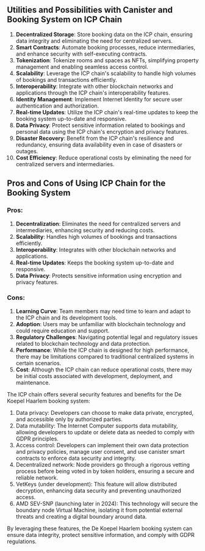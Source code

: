 ## Utilities and Possibilities with Canister and Booking System on ICP Chain

1. **Decentralized Storage**: Store booking data on the ICP chain, ensuring data integrity and eliminating the need for centralized servers.
2. **Smart Contracts**: Automate booking processes, reduce intermediaries, and enhance security with self-executing contracts.
3. **Tokenization**: Tokenize rooms and spaces as NFTs, simplifying property management and enabling seamless access control.
4. **Scalability**: Leverage the ICP chain's scalability to handle high volumes of bookings and transactions efficiently.
5. **Interoperability**: Integrate with other blockchain networks and applications through the ICP chain's interoperability features.
6. **Identity Management**: Implement Internet Identity for secure user authentication and authorization.
7. **Real-time Updates**: Utilize the ICP chain's real-time updates to keep the booking system up-to-date and responsive.
8. **Data Privacy**: Protect sensitive information related to bookings and personal data using the ICP chain's encryption and privacy features.
9. **Disaster Recovery**: Benefit from the ICP chain's resilience and redundancy, ensuring data availability even in case of disasters or outages.
10. **Cost Efficiency**: Reduce operational costs by eliminating the need for centralized servers and intermediaries.

## Pros and Cons of Using ICP Chain for the Booking System

### Pros:

1. **Decentralization**: Eliminates the need for centralized servers and intermediaries, enhancing security and reducing costs.
2. **Scalability**: Handles high volumes of bookings and transactions efficiently.
3. **Interoperability**: Integrates with other blockchain networks and applications.
4. **Real-time Updates**: Keeps the booking system up-to-date and responsive.
5. **Data Privacy**: Protects sensitive information using encryption and privacy features.

### Cons:

1. **Learning Curve**: Team members may need time to learn and adapt to the ICP chain and its development tools.
2. **Adoption**: Users may be unfamiliar with blockchain technology and could require education and support.
3. **Regulatory Challenges**: Navigating potential legal and regulatory issues related to blockchain technology and data protection.
4. **Performance**: While the ICP chain is designed for high performance, there may be limitations compared to traditional centralized systems in certain scenarios.
5. **Cost**: Although the ICP chain can reduce operational costs, there may be initial costs associated with development, deployment, and maintenance.

The ICP chain offers several security features and benefits for the De Koepel Haarlem booking system:

1. Data privacy: Developers can choose to make data private, encrypted, and accessible only by authorized parties.
2. Data mutability: The Internet Computer supports data mutability, allowing developers to update or delete data as needed to comply with GDPR principles.
3. Access control: Developers can implement their own data protection and privacy policies, manage user consent, and use canister smart contracts to enforce data security and integrity.
4. Decentralized network: Node providers go through a rigorous vetting process before being voted in by token holders, ensuring a secure and reliable network.
5. VetKeys (under development): This feature will allow distributed decryption, enhancing data security and preventing unauthorized access.
6. AMD SEV-SNP (launching later in 2024): This technology will secure the boundary node Virtual Machine, isolating it from potential external threats and creating a digital boundary around data.

By leveraging these features, the De Koepel Haarlem booking system can ensure data integrity, protect sensitive information, and comply with GDPR regulations.
